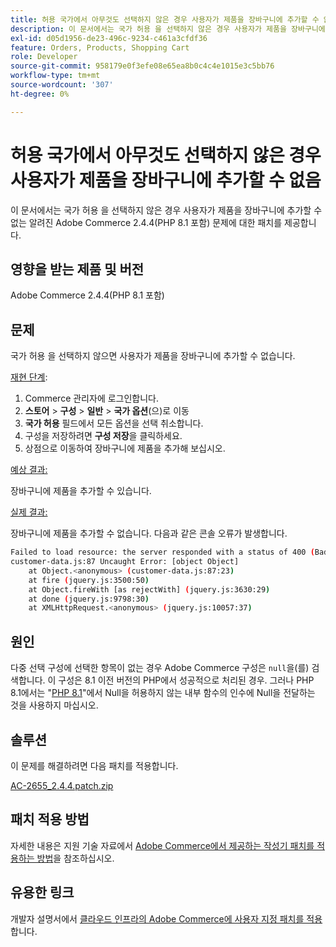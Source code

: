 ```yaml
---
title: 허용 국가에서 아무것도 선택하지 않은 경우 사용자가 제품을 장바구니에 추가할 수 없음
description: 이 문서에서는 국가 허용 을 선택하지 않은 경우 사용자가 제품을 장바구니에 추가할 수 없는 알려진 Adobe Commerce 2.4.4(PHP 8.1 포함) 문제에 대한 패치를 제공합니다.
exl-id: d05d1956-de23-496c-9234-c461a3cfdf36
feature: Orders, Products, Shopping Cart
role: Developer
source-git-commit: 958179e0f3efe08e65ea8b0c4c4e1015e3c5bb76
workflow-type: tm+mt
source-wordcount: '307'
ht-degree: 0%

---
```


# 허용 국가에서 아무것도 선택하지 않은 경우 사용자가 제품을 장바구니에 추가할 수 없음

이 문서에서는 국가 허용 을 선택하지 않은 경우 사용자가 제품을 장바구니에 추가할 수 없는 알려진 Adobe Commerce 2.4.4(PHP 8.1 포함) 문제에 대한 패치를 제공합니다.

## 영향을 받는 제품 및 버전

Adobe Commerce 2.4.4(PHP 8.1 포함)

## 문제

국가 허용 을 선택하지 않으면 사용자가 제품을 장바구니에 추가할 수 없습니다.

<u>재현 단계</u>:

1. Commerce 관리자에 로그인합니다.
1. **스토어** > **구성** > **일반** > **국가 옵션**(으)로 이동
1. **국가 허용** 필드에서 모든 옵션을 선택 취소합니다.
1. 구성을 저장하려면 **구성 저장**&#x200B;을 클릭하세요.
1. 상점으로 이동하여 장바구니에 제품을 추가해 보십시오.

<u>예상 결과:</u>

장바구니에 제품을 추가할 수 있습니다.

<u>실제 결과:</u>

장바구니에 제품을 추가할 수 없습니다. 다음과 같은 콘솔 오류가 발생합니다.

```bash
Failed to load resource: the server responded with a status of 400 (Bad Request)
customer-data.js:87 Uncaught Error: [object Object]
    at Object.<anonymous> (customer-data.js:87:23)
    at fire (jquery.js:3500:50)
    at Object.fireWith [as rejectWith] (jquery.js:3630:29)
    at done (jquery.js:9798:30)
    at XMLHttpRequest.<anonymous> (jquery.js:10057:37)
```

## 원인

다중 선택 구성에 선택한 항목이 없는 경우 Adobe Commerce 구성은 `null`을(를) 검색합니다. 이 구성은 8.1 이전 버전의 PHP에서 성공적으로 처리된 경우. 그러나 PHP 8.1에서는 &quot;[PHP 8.1](https://wiki.php.net/rfc/deprecate_null_to_scalar_internal_arg)&quot;에서 Null을 허용하지 않는 내부 함수의 인수에 Null을 전달하는 것을 사용하지 마십시오.

## 솔루션

이 문제를 해결하려면 다음 패치를 적용합니다.

[AC-2655_2.4.4.patch.zip](assets/AC-2655_2.4.4.patch.zip)

## 패치 적용 방법

자세한 내용은 지원 기술 자료에서 [Adobe Commerce에서 제공하는 작성기 패치를 적용하는 방법](/help/how-to/general/how-to-apply-a-composer-patch-provided-by-magento.md)을 참조하십시오.

## 유용한 링크

개발자 설명서에서 [클라우드 인프라의 Adobe Commerce에 사용자 지정 패치를 적용](https://devdocs.magento.com/guides/v2.3/cloud/project/project-patch.html)합니다.
